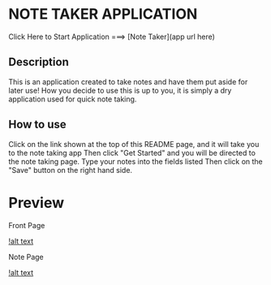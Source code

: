 # NOTE TAKER APPLICATION
Click Here to Start Application ===> [Note Taker](app url here)

## Description
This is an application created to take notes and have them put aside for later use!
How you decide to use this is up to you, it is simply a dry application used for quick note taking.

## How to use
 Click on the link shown at the top of this README page, and it will take you to the note taking app
 Then click "Get Started" and you will be directed to the note taking page.
 Type your notes into the fields listed
 Then click on the "Save" button on the right hand side.

 # Preview
 
 Front Page                                                     
 
 [!alt text](./Assets/notetaker1.PNG)


  Note Page                                                      
 
 [!alt text](/Assets/notetaker2.PNG)

